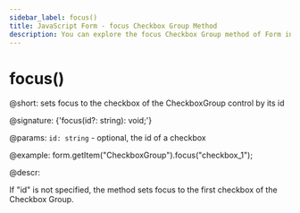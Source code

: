 ```yaml
---
sidebar_label: focus()
title: JavaScript Form - focus Checkbox Group Method 
description: You can explore the focus Checkbox Group method of Form in the documentation of the DHTMLX JavaScript UI library. Browse developer guides and API reference, try out code examples and live demos, and download a free 30-day evaluation version of DHTMLX Suite 7.
---
```


# focus()

@short: sets focus to the checkbox of the CheckboxGroup control by its id

@signature: {'focus(id?: string): void;'}

@params:
`id: string` - optional, the id of a checkbox

@example:
form.getItem("CheckboxGroup").focus("checkbox_1");

@descr:

If "id" is not specified, the method sets focus to the first checkbox of the Checkbox Group.
